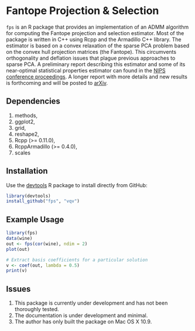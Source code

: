 Fantope Projection & Selection
==============================

`fps` is an R package that provides an implementation of an ADMM algorithm for computing the 
Fantope projection and selection estimator.  Most of the package is written in 
C++ using Rcpp and the Armadillo C++ library. The estimator is based on 
a convex relaxation of the sparse PCA problem based on the convex hull 
projection matrices (the Fantope).  This circumvents orthogonality and 
deflation issues that plague previous approaches to sparse PCA.  A 
preliminary report describing this estimator and some of its near-optimal 
statistical properties estimator can found in the 
[NIPS conference proceedings](http://papers.nips.cc/paper/5136-fantope-projection-and-selection-a-near-optimal-convex-relaxation-of-sparse-pca). A longer report with more details and new 
results is forthcoming and will be posted to [arXiv](http://arxiv.org).

Dependencies
------------

1. methods,
2. ggplot2,
3. grid,
4. reshape2,
5. Rcpp (>= 0.11.0),
6. RcppArmadillo (>= 0.4.0),
7. scales

Installation
------------

Use the [devtools](https://github.com/hadley/devtools) R package to install directly from GitHub:

```R
library(devtools)
install_github("fps", "vqv")
```

Example Usage
-------------

```R
library(fps)
data(wine)
out <- fps(cor(wine), ndim = 2)
plot(out)

# Extract basis coefficients for a particular solution
v <- coef(out, lambda = 0.5) 
print(v)
```

Issues
------

1. This package is currently under development and has not been thoroughly tested.
2. The documentation is under development and minimal.
3. The author has only built the package on Mac OS X 10.9.
